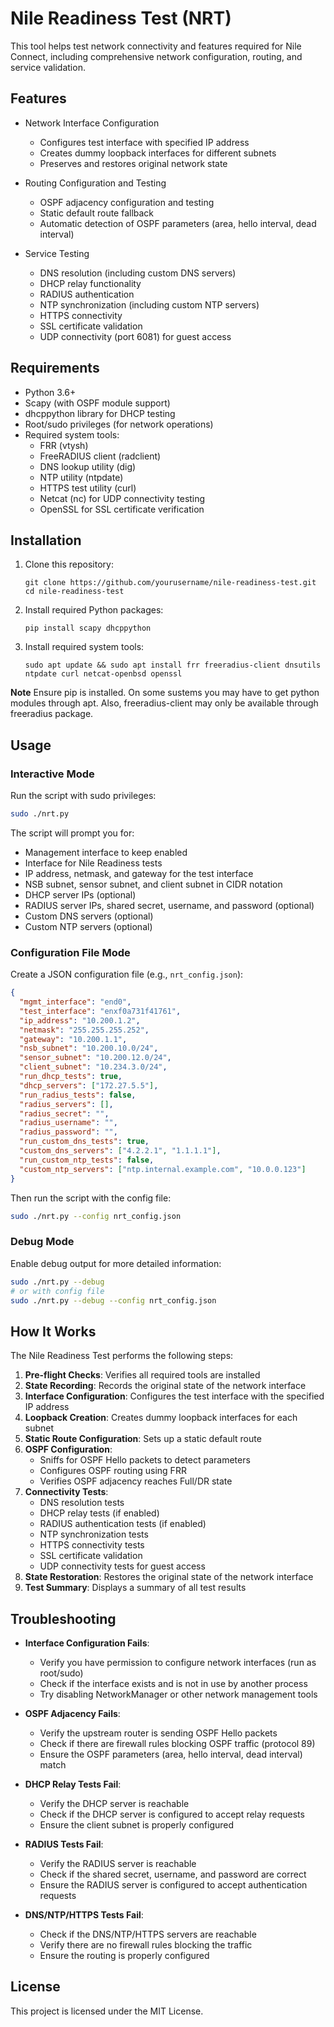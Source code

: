 # Nile Readiness Test (NRT)

This tool helps test network connectivity and features required for Nile Connect, including comprehensive network configuration, routing, and service validation.

## Features

- Network Interface Configuration
  - Configures test interface with specified IP address
  - Creates dummy loopback interfaces for different subnets
  - Preserves and restores original network state

- Routing Configuration and Testing
  - OSPF adjacency configuration and testing
  - Static default route fallback
  - Automatic detection of OSPF parameters (area, hello interval, dead interval)

- Service Testing
  - DNS resolution (including custom DNS servers)
  - DHCP relay functionality
  - RADIUS authentication
  - NTP synchronization (including custom NTP servers)
  - HTTPS connectivity
  - SSL certificate validation
  - UDP connectivity (port 6081) for guest access

## Requirements

- Python 3.6+
- Scapy (with OSPF module support)
- dhcppython library for DHCP testing
- Root/sudo privileges (for network operations)
- Required system tools:
  - FRR (vtysh)
  - FreeRADIUS client (radclient)
  - DNS lookup utility (dig)
  - NTP utility (ntpdate)
  - HTTPS test utility (curl)
  - Netcat (nc) for UDP connectivity testing
  - OpenSSL for SSL certificate verification

## Installation

1. Clone this repository:
   ```
   git clone https://github.com/yourusername/nile-readiness-test.git
   cd nile-readiness-test
   ```

2. Install required Python packages:
   ```
   pip install scapy dhcppython
   ```

3. Install required system tools:
   ```
   sudo apt update && sudo apt install frr freeradius-client dnsutils ntpdate curl netcat-openbsd openssl
   ```

**Note** Ensure pip is installed.  On some sustems you may have to get python modules through apt.  Also, freeradius-client may only be available through freeradius package.

## Usage

### Interactive Mode

Run the script with sudo privileges:

```bash
sudo ./nrt.py
```

The script will prompt you for:
- Management interface to keep enabled
- Interface for Nile Readiness tests
- IP address, netmask, and gateway for the test interface
- NSB subnet, sensor subnet, and client subnet in CIDR notation
- DHCP server IPs (optional)
- RADIUS server IPs, shared secret, username, and password (optional)
- Custom DNS servers (optional)
- Custom NTP servers (optional)

### Configuration File Mode

Create a JSON configuration file (e.g., `nrt_config.json`):

```json
{
  "mgmt_interface": "end0",
  "test_interface": "enxf0a731f41761",
  "ip_address": "10.200.1.2",
  "netmask": "255.255.255.252",
  "gateway": "10.200.1.1",
  "nsb_subnet": "10.200.10.0/24",
  "sensor_subnet": "10.200.12.0/24",
  "client_subnet": "10.234.3.0/24",
  "run_dhcp_tests": true,
  "dhcp_servers": ["172.27.5.5"],
  "run_radius_tests": false,
  "radius_servers": [],
  "radius_secret": "",
  "radius_username": "",
  "radius_password": "",
  "run_custom_dns_tests": true,
  "custom_dns_servers": ["4.2.2.1", "1.1.1.1"],
  "run_custom_ntp_tests": false,
  "custom_ntp_servers": ["ntp.internal.example.com", "10.0.0.123"]
}
```

Then run the script with the config file:

```bash
sudo ./nrt.py --config nrt_config.json
```

### Debug Mode

Enable debug output for more detailed information:

```bash
sudo ./nrt.py --debug
# or with config file
sudo ./nrt.py --debug --config nrt_config.json
```

## How It Works

The Nile Readiness Test performs the following steps:

1. **Pre-flight Checks**: Verifies all required tools are installed
2. **State Recording**: Records the original state of the network interface
3. **Interface Configuration**: Configures the test interface with the specified IP address
4. **Loopback Creation**: Creates dummy loopback interfaces for each subnet
5. **Static Route Configuration**: Sets up a static default route
6. **OSPF Configuration**:
   - Sniffs for OSPF Hello packets to detect parameters
   - Configures OSPF routing using FRR
   - Verifies OSPF adjacency reaches Full/DR state
7. **Connectivity Tests**:
   - DNS resolution tests
   - DHCP relay tests (if enabled)
   - RADIUS authentication tests (if enabled)
   - NTP synchronization tests
   - HTTPS connectivity tests
   - SSL certificate validation
   - UDP connectivity tests for guest access
8. **State Restoration**: Restores the original state of the network interface
9. **Test Summary**: Displays a summary of all test results

## Troubleshooting

- **Interface Configuration Fails**:
  - Verify you have permission to configure network interfaces (run as root/sudo)
  - Check if the interface exists and is not in use by another process
  - Try disabling NetworkManager or other network management tools

- **OSPF Adjacency Fails**:
  - Verify the upstream router is sending OSPF Hello packets
  - Check if there are firewall rules blocking OSPF traffic (protocol 89)
  - Ensure the OSPF parameters (area, hello interval, dead interval) match

- **DHCP Relay Tests Fail**:
  - Verify the DHCP server is reachable
  - Check if the DHCP server is configured to accept relay requests
  - Ensure the client subnet is properly configured

- **RADIUS Tests Fail**:
  - Verify the RADIUS server is reachable
  - Check if the shared secret, username, and password are correct
  - Ensure the RADIUS server is configured to accept authentication requests

- **DNS/NTP/HTTPS Tests Fail**:
  - Check if the DNS/NTP/HTTPS servers are reachable
  - Verify there are no firewall rules blocking the traffic
  - Ensure the routing is properly configured

## License

This project is licensed under the MIT License.

